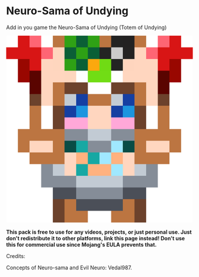 # Neuro-Sama of Undying

Add in you game the Neuro-Sama of Undying (Totem of Undying)

![Pack Icon](pack.png)

**This pack is free to use for any videos, projects, or just personal use. Just don't redistribute it to other platforms, link this page instead! Don't use this for commercial use since Mojang's EULA prevents that.**

Credits:
        
Concepts of Neuro-sama and Evil Neuro: Vedal987.
